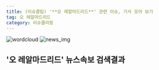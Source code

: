 ```yaml
---
title: (이슈클립) '**오 레알마드리드**' 관련 이슈, 기사 모아 보기
tag: 오 레알마드리드
category: 이슈클리핑
---
```

![wordcloud](https://s3.ap-northeast-2.amazonaws.com/lyrics101-wordcloud/2018-09-16-1537041376.png)
![news_img](https://user-images.githubusercontent.com/42597476/44507050-1206f400-a6e4-11e8-8d98-7ffbfebb353f.png)
## **'**오 레알마드리드**'** 뉴스속보 검색결과

